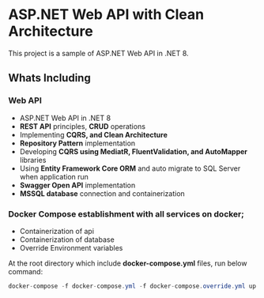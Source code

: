 # ASP.NET Web API with Clean Architecture

This project is a sample of ASP.NET Web API in .NET 8.

## Whats Including

### Web API
* ASP.NET Web API in .NET 8
* **REST API** principles, **CRUD** operations
* Implementing **CQRS, and Clean Architecture**
* **Repository Pattern** implementation
* Developing **CQRS using MediatR, FluentValidation, and AutoMapper** libraries
* Using **Entity Framework Core ORM** and auto migrate to SQL Server when application run
* **Swagger Open API** implementation
* **MSSQL database** connection and containerization

### Docker Compose establishment with all services on docker;
- Containerization of api
- Containerization of database
- Override Environment variables


At the root directory which include **docker-compose.yml** files, run below command:
```csharp
docker-compose -f docker-compose.yml -f docker-compose.override.yml up -d
```
